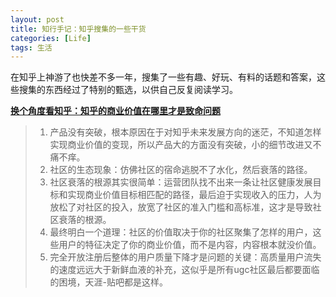 ```yaml
---
layout: post
title: 知行手记：知乎搜集的一些干货
categories: [Life]
tags: 生活
---
```


在知乎上神游了也快差不多一年，搜集了一些有趣、好玩、有料的话题和答案，这些搜集的东西经过了特别的甄选，以供自己反复阅读学习。

[**换个角度看知乎：知乎的商业价值在哪里才是致命问题**](http://zhuanlan.zhihu.com/robbin/19732938)
> 1. 产品没有突破，根本原因在于对知乎未来发展方向的迷茫，不知道怎样实现商业价值的变现，所以产品大的方面没有突破，小的细节改进又不痛不痒。
> 2. 社区的生态现象：仿佛社区的宿命逃脱不了水化，然后衰落的路径。
> 3. 社区衰落的根源其实很简单：运营团队找不出来一条让社区健康发展目标和实现商业价值目标相匹配的路径，最后迫于实现收入的压力，人为放松了对社区的投入，放宽了社区的准入门槛和高标准，这才是导致社区衰落的根源。
> 4. 最终明白一个道理：社区的价值取决于你的社区聚集了怎样的用户，这些用户的特征决定了你的商业价值，而不是内容，内容根本就没价值。
> 5. 完全开放注册后整体的用户质量下降才是问题的关键：高质量用户流失的速度远远大于新鲜血液的补充，这似乎是所有ugc社区最后都要面临的困境，天涯-贴吧都是这样。

